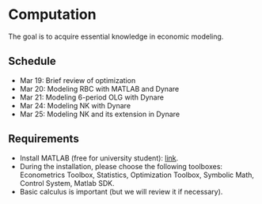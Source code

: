 # Computation

The goal is to acquire essential knowledge in economic modeling.

## Schedule
- Mar 19: Brief review of optimization
- Mar 20: Modeling RBC with MATLAB and Dynare
- Mar 21: Modeling 6-period OLG with Dynare
- Mar 24: Modeling NK with Dynare
- Mar 25: Modeling NK and its extension in Dynare

## Requirements
- Install MATLAB (free for university student): [link](https://www.mathworks.com/academia/tah-portal/tohoku-university-31485743.html).
- During the installation, please choose the following toolboxes: Econometrics Toolbox, Statistics, Optimization Toolbox, Symbolic Math, Control System, Matlab SDK.
- Basic calculus is important (but we will review it if necessary).
